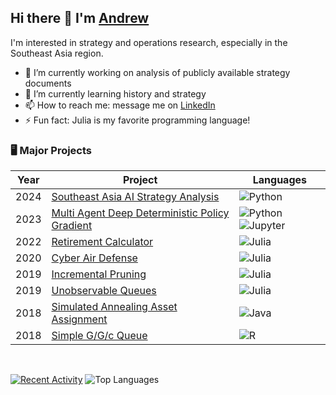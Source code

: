## Hi there 👋 I'm [Andrew](https://github.com/ajkeith)

<!--
**ajkeith/ajkeith** is a ✨ _special_ ✨ repository because its `README.md` (this file) appears on your GitHub profile.
-->

I'm interested in strategy and operations research, especially in the Southeast Asia region.

- 🔭 I’m currently working on analysis of publicly available strategy documents
- 🌱 I’m currently learning history and strategy
- 📫 How to reach me: message me on [LinkedIn](https://www.linkedin.com/in/andrew-j-keith/)
- ⚡ Fun fact: Julia is my favorite programming language!

### 🖥️ Major Projects
<!-- table -->
<!-- https://github.com/simple-icons/simple-icons/blob/develop/slugs.md -->
| Year | Project                                    | Languages                           |
|------|------------------------------------------|----------------------------------------|
| 2024 | [Southeast Asia AI Strategy Analysis](https://github.com/ajkeith/StrategyDocumentAnalysis) | ![Python](https://img.shields.io/badge/-Python-black?style=flat-square&logo=python) |
| 2023 | [Multi Agent Deep Deterministic Policy Gradient](https://github.com/ajkeith/maddpg) | ![Python](https://img.shields.io/badge/-Python-black?style=flat-square&logo=python) ![Jupyter](https://img.shields.io/badge/-Jupyter-black?style=flat-square&logo=jupyter) |
| 2022 | [Retirement Calculator](https://github.com/ajkeith/RetirementCalculator.jl) | ![Julia](https://img.shields.io/badge/-Julia-black?style=flat-square&logo=julia) |
| 2020 | [Cyber Air Defense](https://github.com/ajkeith/Cyber-Air-Defense) | ![Julia](https://img.shields.io/badge/-Julia-black?style=flat-square&logo=julia) |
| 2019 | [Incremental Pruning](https://github.com/JuliaPOMDP/IncrementalPruning.jl) | ![Julia](https://img.shields.io/badge/-Julia-black?style=flat-square&logo=julia) |
| 2019 | [Unobservable Queues](https://github.com/ajkeith/UnobservableQueue.jl) | ![Julia](https://img.shields.io/badge/-Julia-black?style=flat-square&logo=julia) |
| 2018 | [Simulated Annealing Asset Assignment](https://github.com/ajkeith/AssetAssignment) | ![Java](https://img.shields.io/badge/-Java-black?style=flat-square&logo=javas&logoColor=red) |
| 2018 | [Simple G/G/c Queue](https://github.com/ajkeith/SimpleQueue) | ![R](https://img.shields.io/badge/-R-black?style=flat-square&logo=r&logoColor=blue) |

<br>

[![Recent Activity](https://github-readme-stats.vercel.app/api?username=ajkeith&hide_rank=true&theme=vue-dark&hide_border=true&layout=compact)](https://github.com/anuraghazra/github-readme-stats)   ![Top Languages](https://github-readme-stats.vercel.app/api/top-langs/?username=ajkeith&theme=vue-dark&show_icons=true&hide_border=true&layout=compact)


